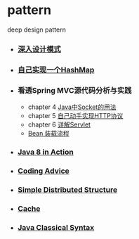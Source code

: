 # pattern
deep design pattern

- ### [深入设计模式](https://github.com/Zychaowill/pattern/tree/master/src/main/java/com/jangz/pattern)

- ### [自己实现一个HashMap](https://github.com/Zychaowill/pattern/tree/master/src/main/java/com/jangz/structure/map)

- ### 看透Spring MVC源代码分析与实践
	- chapter 4 [Java中Socket的用法](https://github.com/Zychaowill/pattern/tree/master/src/main/java/com/jangz/deepinspringmvc/socket)
	- chapter 5 [自己动手实现HTTP协议](https://github.com/Zychaowill/pattern/tree/master/src/main/java/com/jangz/deepinspringmvc/http)
	- chapter 6 [详解Servlet](https://blog.csdn.net/qq_17776287/article/details/78118769)
	- [Bean 装载流程](https://github.com/Zychaowill/pattern/tree/master/src/main/java/com/jangz/deepinspringmvc/simple)

- ### [Java 8 in Action](https://github.com/Zychaowill/pattern/tree/master/src/main/java/com/jangz/syntax/newfeature)

- ### [Coding Advice](https://github.com/Zychaowill/pattern/tree/master/src/main/java/com/jangz/adviceoof)

- ### [Simple Distributed Structure](https://github.com/Zychaowill/pattern/tree/master/src/main/java/com/jangz/distribution)

- ### [Cache](https://github.com/Zychaowill/pattern/tree/master/src/main/java/com/jangz/cache)

- ### [Java Classical Syntax](https://github.com/Zychaowill/pattern/tree/master/src/main/java/com/jangz/syntax)